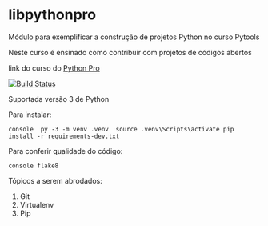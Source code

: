 # libpythonpro
Módulo para exemplificar a construção de projetos Python no curso Pytools

Neste curso é ensinado como contribuir com projetos de códigos abertos

link do curso do [Python Pro](https://pythonpro.com.br/)

[![Build Status](https://app.travis-ci.com/guisouco/libpythonpro.svg?branch=main)](https://app.travis-ci.com/guisouco/libpythonpro)

Suportada versão 3 de Python

Para instalar:

``console 
py -3 -m venv .venv 
source .venv\Scripts\activate
pip install -r requirements-dev.txt``


Para conferir qualidade do código:

``console
flake8``

Tópicos a serem abrodados: 
1. Git
2. Virtualenv
3. Pip